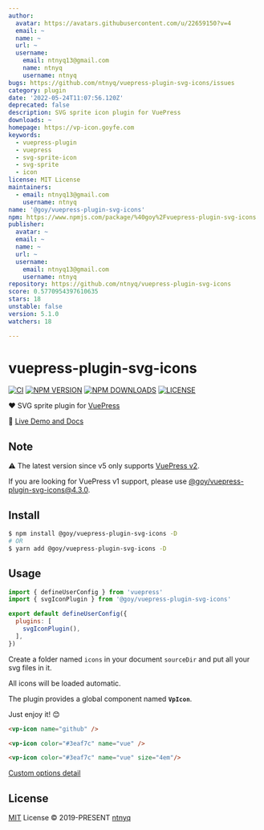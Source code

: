 ```yaml
---
author:
  avatar: https://avatars.githubusercontent.com/u/22659150?v=4
  email: ~
  name: ~
  url: ~
  username:
    email: ntnyq13@gmail.com
    name: ntnyq
    username: ntnyq
bugs: https://github.com/ntnyq/vuepress-plugin-svg-icons/issues
category: plugin
date: '2022-05-24T11:07:56.120Z'
deprecated: false
description: SVG sprite icon plugin for VuePress
downloads: ~
homepage: https://vp-icon.goyfe.com
keywords:
  - vuepress-plugin
  - vuepress
  - svg-sprite-icon
  - svg-sprite
  - icon
license: MIT License
maintainers:
  - email: ntnyq13@gmail.com
    username: ntnyq
name: '@goy/vuepress-plugin-svg-icons'
npm: https://www.npmjs.com/package/%40goy%2Fvuepress-plugin-svg-icons
publisher:
  avatar: ~
  email: ~
  name: ~
  url: ~
  username:
    email: ntnyq13@gmail.com
    username: ntnyq
repository: https://github.com/ntnyq/vuepress-plugin-svg-icons
score: 0.5770954397610635
stars: 18
unstable: false
version: 5.1.0
watchers: 18

---
```


# vuepress-plugin-svg-icons

[![CI](https://github.com/ntnyq/vuepress-plugin-svg-icons/workflows/CI/badge.svg)](https://github.com/ntnyq/vuepress-plugin-svg-icons/actions)
[![NPM VERSION](https://img.shields.io/npm/v/@goy/vuepress-plugin-svg-icons.svg)](https://www.npmjs.com/package/@goy/vuepress-plugin-svg-icons)
[![NPM DOWNLOADS](https://img.shields.io/npm/dy/@goy/vuepress-plugin-svg-icons.svg)](https://www.npmjs.com/package/@goy/vuepress-plugin-svg-icons)
[![LICENSE](https://img.shields.io/github/license/ntnyq/vuepress-plugin-svg-icons.svg)](https://github.com/ntnyq/vuepress-plugin-svg-icons/blob/main/LICENSE)

:heart: SVG sprite plugin for [VuePress](https://v2.vuepress.vuejs.org)

:book: [Live Demo and Docs](https://vp-icon.ntnyq.com)

## Note

:warning: The latest version since v5 only supports [VuePress v2](https://v2.vuepress.vuejs.org).

If you are looking for VuePress v1 support, please use [@goy/vuepress-plugin-svg-icons@4.3.0](https://www.npmjs.com/package/@goy/vuepress-plugin-svg-icons/v/4.3.0).

## Install

```bash
$ npm install @goy/vuepress-plugin-svg-icons -D
# OR
$ yarn add @goy/vuepress-plugin-svg-icons -D
```

## Usage

```js
import { defineUserConfig } from 'vuepress'
import { svgIconPlugin } from '@goy/vuepress-plugin-svg-icons'

export default defineUserConfig({
  plugins: [
    svgIconPlugin(),
  ],
})
```

Create a folder named `icons` in your document `sourceDir` and put all your svg files in it.

All icons will be loaded automatic.

The plugin provides a global component named **`VpIcon`**.

Just enjoy it! :blush:

```md
<vp-icon name="github" />

<vp-icon color="#3eaf7c" name="vue" />

<vp-icon color="#3eaf7c" name="vue" size="4em"/>
```

[Custom options detail](https://vp-icon.ntnyq.com/guide)

## License

[MIT](./LICENSE) License © 2019-PRESENT [ntnyq](https://github.com/ntnyq)
